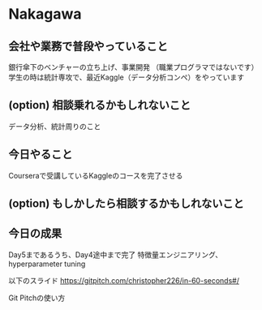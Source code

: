 # Nakagawa 

## 会社や業務で普段やっていること
銀行傘下のベンチャーの立ち上げ、事業開発
（職業プログラマではないです）
学生の時は統計専攻で、最近Kaggle（データ分析コンペ）をやっています

## (option) 相談乗れるかもしれないこと
データ分析、統計周りのこと

## 今日やること
Courseraで受講しているKaggleのコースを完了させる

## (option) もしかしたら相談するかもしれないこと

## 今日の成果
Day5まであるうち、Day4途中まで完了
特徴量エンジニアリング、hyperparameter tuning

以下のスライド
https://gitpitch.com/christopher226/in-60-seconds#/

Git Pitchの使い方